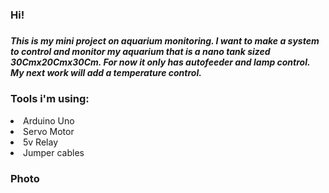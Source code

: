 <h3>Hi!<h3>
<h5>This is my mini project on aquarium monitoring. I want to make a system to control and monitor my aquarium that is a nano tank sized 30Cmx20Cmx30Cm. For now it only has autofeeder and lamp control. My next work will add a temperature control.</h5>
<h3>Tools i'm using:</h3>
<li>Arduino Uno</li>
<li>Servo Motor</li>
<li>5v Relay</li>
<li>Jumper cables</li>
<h3>Photo</h3>
<a href=photo.jpg></a>

